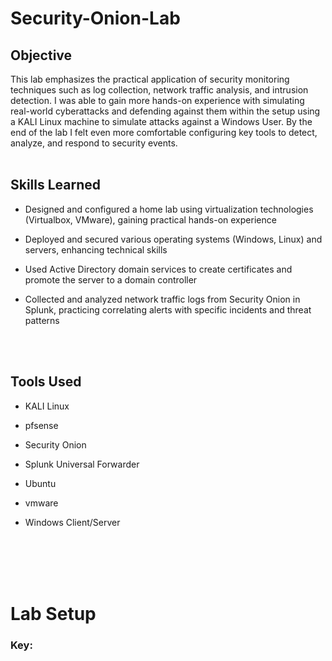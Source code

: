 # Security-Onion-Lab

## Objective
  
This lab emphasizes the practical application of security monitoring techniques such as log collection, network traffic analysis, and intrusion detection. I was able to gain more hands-on experience with simulating real-world cyberattacks and defending against them within the setup using a KALI Linux machine to simulate attacks against a Windows User. By the end of the lab I felt even more comfortable configuring key tools to detect, analyze, and respond to security events.
 <br>
 <br>
## Skills Learned

* Designed and configured a home lab using virtualization technologies (Virtualbox, VMware), gaining practical hands-on experience

 * Deployed and secured various operating systems (Windows, Linux) and servers, enhancing technical skills

* Used Active Directory domain services to create certificates and promote the server to a domain controller 

* Collected and analyzed network traffic logs from Security Onion in Splunk, practicing correlating alerts with specific incidents and threat patterns 
 <br>
 <br>
 
## Tools Used

* KALI Linux
 
*  pfsense

* Security Onion 

 * Splunk Universal Forwarder
  
  * Ubuntu

  * vmware
   
* Windows Client/Server

<br>
<br>
<br>
<br>

# Lab Setup 



### Key:
  
  

